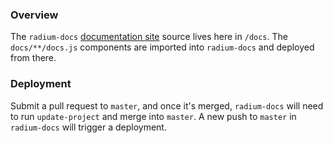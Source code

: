 ### Overview

The `radium-docs` [documentation site](http://formidable.com/open-source/radium-test/) source lives here in `/docs`. The `docs/**/docs.js` components are imported into `radium-docs` and deployed from there.

### Deployment

Submit a pull request to `master`, and once it's merged, `radium-docs` will need to run `update-project` and merge into `master`. A new push to `master` in `radium-docs` will trigger a deployment.
